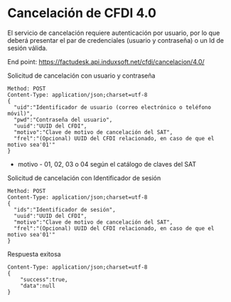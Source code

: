 # Cancelación de CFDI 4.0 #

El servicio de cancelación requiere autenticación por usuario, por lo que deberá presentar el par de credenciales (usuario y contraseña) o un Id de sesión válida.

End point: https://factudesk.api.induxsoft.net/cfdi/cancelacion/4.0/

Solicitud de cancelación con usuario y contraseña
```
Method: POST
Content-Type: application/json;charset=utf-8
{
  "uid":"Identificador de usuario (correo electrónico o teléfono móvil)",
  "pwd":"Contraseña del usuario",
  "uuid":"UUID del CFDI",
  "motivo":"Clave de motivo de cancelación del SAT",
  "frel":"(Opcional) UUID del CFDI relacionado, en caso de que el motivo sea'01'"
}
```

* motivo - 01, 02, 03 o 04 según el catálogo de claves del SAT

Solicitud de cancelación con Identificador de sesión
```
Method: POST
Content-Type: application/json;charset=utf-8
{
  "ids":"Identificador de sesión",
  "uuid":"UUID del CFDI",
  "motivo":"Clave de motivo de cancelación del SAT",
  "frel":"(Opcional) UUID del CFDI relacionado, en caso de que el motivo sea'01'"
}
```

Respuesta exitosa
```
Content-Type: application/json;charset=utf-8
{
	"success":true,
	"data":null
}
```

